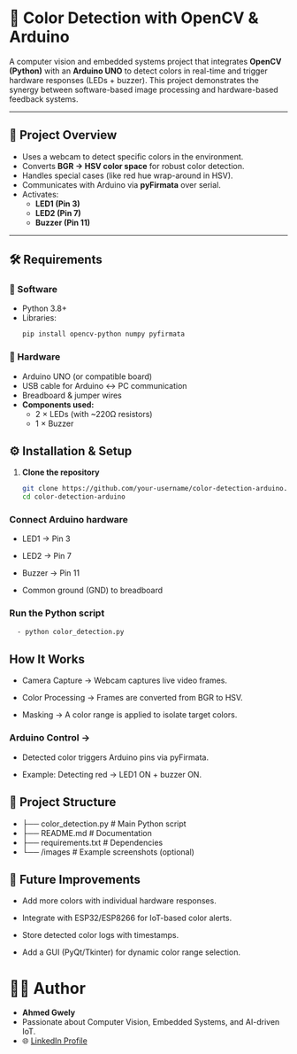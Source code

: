 # 🎨 Color Detection with OpenCV & Arduino

A computer vision and embedded systems project that integrates **OpenCV (Python)** with an **Arduino UNO** to detect colors in real-time and trigger hardware responses (LEDs + buzzer). This project demonstrates the synergy between software-based image processing and hardware-based feedback systems.

---

## 📌 Project Overview

- Uses a webcam to detect specific colors in the environment.  
- Converts **BGR → HSV color space** for robust color detection.  
- Handles special cases (like red hue wrap-around in HSV).  
- Communicates with Arduino via **pyFirmata** over serial.  
- Activates:
  - **LED1 (Pin 3)**
  - **LED2 (Pin 7)**
  - **Buzzer (Pin 11)**  

---

## 🛠️ Requirements

### 🔹 Software
- Python 3.8+  
- Libraries:  
  ```bash
  pip install opencv-python numpy pyfirmata

### 🔹 Hardware
- Arduino UNO (or compatible board)  
- USB cable for Arduino ↔ PC communication  
- Breadboard & jumper wires  
- **Components used:**  
  - 2 × LEDs (with ~220Ω resistors)  
  - 1 × Buzzer  


## ⚙️ Installation & Setup

1. **Clone the repository**
   ```bash
   git clone https://github.com/your-username/color-detection-arduino.git
   cd color-detection-arduino

   
### Connect Arduino hardware

- LED1 → Pin 3

- LED2 → Pin 7

- Buzzer → Pin 11

- Common ground (GND) to breadboard

### Run the Python script
  
  ```bash
    - python color_detection.py
   ```



## How It Works

  - Camera Capture → Webcam captures live video frames.

  - Color Processing → Frames are converted from BGR to HSV.

  - Masking → A color range is applied to isolate target colors.

### Arduino Control →

   - Detected color triggers Arduino pins via pyFirmata.

   - Example: Detecting red → LED1 ON + buzzer ON.


## 📂 Project Structure

   - ├── color_detection.py   # Main Python script
   - ├── README.md            # Documentation
   - ├── requirements.txt     # Dependencies
   - └── /images              # Example screenshots (optional)



## 🚀 Future Improvements

   - Add more colors with individual hardware responses.

   - Integrate with ESP32/ESP8266 for IoT-based color alerts.

   - Store detected color logs with timestamps.

   - Add a GUI (PyQt/Tkinter) for dynamic color range selection.

# 👨‍💻 Author

- **Ahmed Gwely**  
- Passionate about Computer Vision, Embedded Systems, and AI-driven IoT.  
- 🌐 [LinkedIn Profile](https://www.linkedin.com/in/ahmed-gwely-2589611b0/)  


